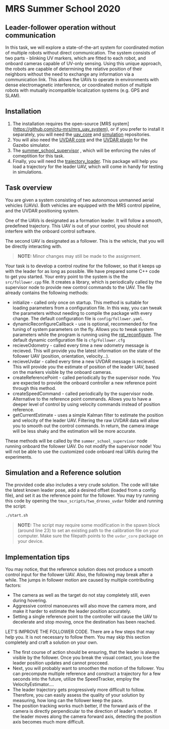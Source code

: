 # MRS Summer School 2020

## Leader-follower operation without communication

In this task, we will explore a state-of-the-art system for coordinated motion of multiple robots without direct communication. The system consists of two parts - blinking UV markers, which are fitted to each robot, and onboard cameras capable of UV-only sensing. Using this unique approach, the robots are capable of determining the relative position of their neighbors without the need to exchange any information via a communication link. This allows the UAVs to operate in environments with dense electromagnetic interference, or coordinated motion of multiple robots with mutually incompatible localization systems (e.g. GPS and SLAM).

## Installation
1) The installation requires the open-source [MRS system] (https://github.com/ctu-mrs/mrs_uav_system), or if you prefer to install it separately, you will need the [uav_core](https://github.com/ctu-mrs/uav_core) and [simulation](https://github.com/ctu-mrs/simulation) repositories.
2) You will also need the [UVDAR core](https://github.com/ctu-mrs/uvdar) and the [UVDAR plugin](https://github.com/ctu-mrs/uvdar_gazebo_plugin) for the Gazebo simulator.
3) The [summer_school_supervisor](https://github.com/ctu-mrs/summer_school_supervisor) , which will be enforcing the rules of comeptition for this task.
4) Finally, you will need the [trajectory_loader](https://github.com/ctu-mrs/trajectory_loader). This package will help you load a trajectory for the leader UAV, which will come in handy for testing in simulations.

## Task overview

You are given a system consisting of two autonomous unmanned aerial vehicles (UAVs). Both vehicles are equipped with the MRS control pipeline, and the UVDAR positioning system.

One of the UAVs is designated as a formation leader. It will follow a smooth, predefined trajectory. This UAV is out of your control, you should not interfere with the onboard control software.

The second UAV is designated as a follower. This is the vehicle, that you will be directly interacting with.
> **__NOTE:__** Minor changes may still be made to the assignment.

Your task is to develop a control routine for the follower, so that it keeps up with the leader for as long as possible. We have prepared some C++ code to get you started.
Your entry point to the system is the the `src/follower.cpp` file. It creates a library, which is periodically called by the supervisor node to provide new control commands to the UAV. The file already contains the following methods:
* initialize - called only once on startup. This method is suitable for loading parameters from a configuration file. In this way, you can tweak the parameters without needing to compile the package with every change. The default configuration file is `config/follower.yaml`.
* dynamicReconfigureCallback - use is optional, recommended for fine tuning of system parameters on the fly. Allows you to tweak system parameters while the program is running using the [rqt_reconfigure](http://wiki.ros.org/rqt_reconfigure). The default dynamic configuration file is `cfg/Follower.cfg`
* recieveOdometry - called every time a new odometry message is recieved. This will provide you the latest information on the state of the follower UAV (position, orientation, velocity...).
* recieveUvdar - called every time a new UVDAR message is recieved. This will provide you the estimate of position of the leader UAV, based on the markers visible by the onboard cameras.
* createReferencePoint - called periodically by the supervisor node. You are expected to provide the onboard controller a new reference point through this method.
* createSpeedCommand - called periodically by the supervisor node. Alternative to the reference point commands. Allows you to have a deeper level of control by using velocity commands instead of position reference.
* getCurrentEstimate - uses a simple Kalman filter to estimate the position and velocity of the leader UAV. Filtering the raw UVDAR data will allow you to smooth out the control commands. In return, the camera image will be less shaky and the estimation will be more accurate.

These methods will be called by the `summer_school_supervisor` node running onboard the follower UAV. Do not modify the supervisor node! You will not be able to use the customized code onboard real UAVs during the experiments.

## Simulation and a Reference solution
The provided code also includes a very crude solution. The code will take the latest known leader pose, add a desired offset (loaded from a config file), and set it as the reference point for the follower. You may try running this code by opening the `tmux_scripts/two_drones_uvdar` folder and running the script:
```bash
./start.sh
````
> **__NOTE:__** The script may require some modification in the spawn block (around line 23) to set an existing path to the calibration file on your computer. Make sure the filepath points to the `uvdar_core` package on your device.

## Implementation tips
You may notice, that the reference solution does not produce a smooth control input for the follower UAV. Also, the following may break after a while. The jumps in follower motion are caused by multiple contributing factors:
  * The camera as well as the target do not stay completely still, even during hovering.
  * Aggressive control manoeuvres will also move the camera more, and make it harder to estimate the leader position accurately.
  * Setting a single reference point to the controller will cause the UAV to decelerate and stop moving, once the destination has been reached.

LET'S IMPROVE THE FOLLOWER CODE.
There are a few steps that may help you. It is not necessary to follow them. You may skip this section completely and craft a solution on your own.
  * The first course of action should be ensuring, that the leader is always visible by the follower. Once you break the visual contact, you lose the leader position updates and cannot procceed.
  * Next, you will probably want to smoothen the motion of the follower. You can precompute multiple reference and construct a trajectory for a few seconds into the future, utilize the SpeedTracker, employ the VelocityEstimator....
  * The leader trajectory gets progressively more difficult to follow. Therefore, you can easily assess the quality of your solution by measuring, how long can the follower keep the pace.
  * The position tracking works much better, if the forward axis of the camera is directly perpendicular to the direction of leader's motion. If the leader moves along the camera forward axis, detecting the position axis becomes much more difficult.
